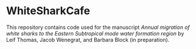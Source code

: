 # WhiteSharkCafe

This repository contains code used for the manuscript *Annual migration of white sharks to the Eastern Subtropical mode water formation region* by Leif Thomas, Jacob Wenegrat, and Barbara Block (in preparation).
